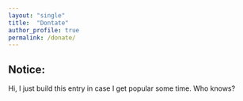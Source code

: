 ```yaml
---
layout: "single"
title:  "Dontate"
author_profile: true
permalink: /donate/
---
```


## Notice:
Hi, I just build this entry in case I get popular some time. Who knows?